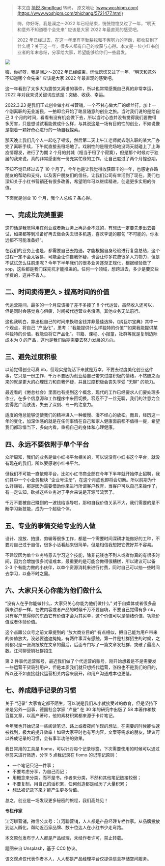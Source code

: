> 本文由 [简悦 SimpRead](http://ksria.com/simpread/) 转码， 原文地址 [www.woshipm.com](https://www.woshipm.com/zhichang/5721477.html)

> 嗨，你好呀，我是澜之～2022 年已经结束，恍恍惚惚又过了一年，“明天和意外不知道哪个会先来” 应该是大家 2022 年最直观的感受吧。

> 2022 年已经过去，在这一年里有辛勤耕耘和不懈努力的辛酸，那收获到了什么呢？关于这一年，很多人都有自己的收获与心得。本文是一位小红书创业者的年末总结，分享给大家，希望能够给你们一些启发。

![](https://image.woshipm.com/wp-files/2023/01/e5azlW5QRBY0rl3STXha.png)

嗨，你好呀，我是澜之～2022 年已经结束，恍恍惚惚又过了一年，“明天和意外不知道哪个会先来” 应该是大家 2022 年最直观的感受吧。

这一年看到了太多大为震惊又离谱的事件，所以也常常感慨自己真的非常幸运，2022 年对我来说关键词应该是：突破、收获、幸运。

2022.3.23 是我们正式创业做小红书营销，一个不甘心做大厂的螺丝钉，加上一个刚离职的无业游民，一拍即合开始了略显随意的创业之旅。当时我们说的是给自己 3 个月的时间，看看有没有机会做下去，所以当时心态并没有觉得我们要做得多厉害，只是想试试看能做成什么样，与其说这是一场有目的性的创业，不如说像是抱着一颗好奇心进行的一场自我探索。

那天晚上我们几个人一起吃了顿饭，然后第二天上午江老师就去刚入职的某大厂办完了离职手续，下午就直接去租场地了。戏剧性的是租完场地没两天就碰上了上海疫情爆发，进行了为期 2 个月的封城（相当于租了个寂寞），但是那个时候对于独居的我来说，真的非常感谢有一份充实忙碌的工作，让自己度过了两个月惶恐期。

不知不觉已经过去了 10 个月了，今年也是让我觉得收获颇丰的一年，也感谢各路朋友的帮助和支持，以及客户朋友们的信任，让我们公司有幸活到了现在。我们也深知关于小红书营销还有很多改善，希望明年可以继续精进，创造更多实用的价值。

下面就是创业 10 个月，我个人总结 7 条心得。

一、完成比完美重要
---------

这句话是我觉得用在创业或者新业务上再适合不过的，有想法一定要先走出去尝试，如果都等到准备好再去做会失去很多机遇，喜欢李诞的那句 “不可能的，你永远都不可能准备好”。

在我们的业务上也是，都需要自己去跑通，才能根据自身经验进行复盘总结，这个过程一定不会太容易，可能会让你自我怀疑，也会让你多花费很多人力物力，但是不试试怎么往前走呢？今年下半年我们的很多业务逐渐正规化，根据经验做了 sop，这些都是我们踩完坑才能推进的。任何一个领域，想跨进去，多少是要交些学费的，这并不丢人。

二、时间卖得更久 > 提高时间的价值
------------------

代运营期间，最多的一个月应该接了差不多接了 8 个代运营，虽然收入还可以，但是同时会感觉身心俱疲，时间被代运营业务填满，其他业务无法前行。

这也我明白，靠出租自己的时间来换取金钱并非最佳选择，《纳瓦尔宝典》其中一个观点，将自己 “产品化”，思考：“我能提供什么样独特的价值”“如果我能提供某种独特的价值，我能否将它产品化”。书籍、课程、小报童，社群等就是复制边际成本为 0 的产品，这也是我们后期需要去努力发展的方向。

三、避免过度积极
--------

以前觉得创业可真 nb，但现实是能活下来就是万幸，不要去过度美化创业这件事，它只是一份工作，千万不要因为创业给自己带来过度积极的情绪，不然随之而来的就是更大的心理压力和自我怀疑，并且过度积极会丧失享受 “无聊” 的能力。

最近看的《倦怠社会》里面也有提到这个概念，现代的工作已经要求人们要处理多作业，在多个信息源和工作程序中来回切换，容忍不了一丝无聊，我们的注意力会变得宽广而肤浅，失去了深刻、专一的注意力。

适度的倦怠能够促使我们的精神进入一种缓慢、漫不经心的放松。而且，经历这一年的变化，加深体感的就是在任何事情在自己和家人健康面前都不值得一提，希望我们都珍惜当下，多向内看，重视自己的身体和心理健康。

四、永远不要依附于单个平台
-------------

众所周知，我们的业务是做小红书平台相关的，可以说没有小红书这个平台，就没有现在的我们，所以要感谢小红书平台。

但我们不可能一直依赖平台，比如小红书商业部在今年下半年就开始停止招聘，我们其中一个小业务板块 “企业号注册”，在这个月底也即将会切断。所以前期为什么好赚钱，那是因为需要借助你来进行所谓客户教育，当客户可以自己来操作了，有一定认知，砍掉这些业务对于平台来说是开源节流罢了。

千万不要被自己赚到的一波钱给误导啦，那和自我价值关系不大，我们需要的是不断学习新技能，成为一个超级个体。

五、专业的事情交给专业的人做
--------------

设计、投放、拍摄、剪辑等很多工作，都是一个需要时间深耕才能做好的工种，不要对自己过于自信，很多小活看起来很简单，但是相信我想把它做好并不容易。

不建议因为单个业务特意去学习这个技能，除非花钱也不到人或者你真的有很多时间，因为会增加很多试错成本，最重要的是可能会做得很糟糕，所以建议可以备 2-3 个有能力做的小伙伴，以单个资源消耗来进行付费，同时自己可以抽一些时间去学习，以备不时之需。

六、大家只关心你能为他们做什么
---------------

“没有人在乎你能做什么，大家只关心你能为他们做什么” 对于自媒体或者很多品牌来讲都一样，在做内容或者产品的时候千万不要自嗨，不要自己觉得有多 nb，只有客户觉得你的东西它有价值才会为其买单，这个价值可以是情绪价值、功能价值或者体验价值。

这个点跟公众号之前文章提到的 “放大商业目的” 有点相似，把自己能为用户带来的价值放大，没必要遮遮掩掩，有两件事深有感触，第一件是社群招生的时候，之前都只是一张海报放在文章的最后，后面专门写了一篇文章发社群，突破了最高人数。江河聊营销社群招生

第 2 件事代运营账号，最近我们做了个代运营的账号，刚开始想着是不是需要发一些运营干货吸引用户，但是本质我们就只想招代运营，涨粉也不是我们的目的，所以还不如直接就代运营相关内容来展开，和用户沟通成本也更低。

七、养成随手记录的习惯
-----------

关于 “记录” 大家肯定都不陌生，可以说是我们从小就接受过的教育，但是坚持下来是另外一回事，德国社会学家 “卢曼” 在 30 年的研究中出版了 58 本著作和数百篇文章，以高产著称，他的素材积累都来源于卡片笔记。

今年我也开始记录一些阅读笔记、路上或者夜间乍现的想法，在需要的时候能快速被找到，极大的提升效率！如果大家平时也有写内容，文案等需求的朋友，建议可以养成记录的习惯，会有事半功倍的效果。

我日常用的工具是 flomo，可以针对每个记录标签，下次需要使用的时候可以通过标签来进行筛选，分享 5 点我记录在 flomo 的记笔记原则：

*   一个笔记只记一件事；
*   不要考虑分享，为自己而记；
*   用概念来分类，而不是书，作者来分类，不然和其他笔记链接较弱；
*   不要复制，用自己的话积累，任何创造都是经历了大量积累；
*   想法被记录下来才能产生更多价值。

总之，创业是一场发现更多秘密的旅程，我们高处见！

**专栏作家**

江河聊营销，微信公众号：江河聊营销，人人都是产品经理专栏作家。从品牌投放到达人孵化，帮助近百家品牌、数十位达人在小红书少走弯路。

本文原创发布于人人都是产品经理，未经作者许可，禁止转载。

题图来自 Unsplash，基于 CC0 协议。

该文观点仅代表作者本人，人人都是产品经理平台仅提供信息存储空间服务。
